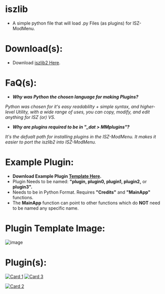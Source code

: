 # iszlib
- A simple python file that will load .py Files (as plugins) for ISZ-ModMenu.

# Download(s):
- Download [iszlib2 Here](https://github.com/Cracko298/iszlib/releases/download/v1.0.0/iszlib2.exe).

# FaQ(s):
- ***Why was Python the chosen language for making Plugins?***

*Python was chosen for it's easy readablilty + simple syntax, and higher-level Utility, with a wide range of uses, you can copy, modify, and edit anything for ISZ (or) VS.*

- ***Why are plugins required to be in "_dat > MMplugins"?***

*It's the defualt path for installing plugins in the ISZ-ModMenu. It makes it easier to port the iszlib2 into ISZ-ModMenu.*


# Example Plugin:
- **Download Example Plugin [Template Here](https://github.com/Cracko298/iszlib/releases/download/v1.0.0/pluginTemplate.py).**
- Plugin Needs to be named: **"plugin, plugin0, plugin1, plugin2,** or **plugin3".**
- Needs to be in Python Format. Requires **"Credits"** and **"MainApp"** functions.
- The **MainApp** function can point to other functions which do **NOT** need to be named any specific name.

# Plugin Template Image:
![image](https://github.com/Cracko298/iszlib/assets/78656905/c642b8f4-e1cd-461f-9530-55b104c4e8df)

# Plugin(s):

[![Card 1](https://github-readme-stats.vercel.app/api/pin/?username=YT-Toaster&repo=Better-Plugin-Folder&show_icons=true&theme=dark)](https://github.com/YT-Toaster/Better-Plugin-Folder)
[![Card 3](https://github-readme-stats.vercel.app/api/pin/?username=ISZ-Hacker-Organization&repo=WTSM-Plugin&show_icons=true&theme=dark)](https://github.com/ISZ-Hacker-Organization/WTSM-Plugin)

[![Card 2](https://github-readme-stats.vercel.app/api/pin/?username=ISZ-Hacker-Organization&repo=ISPatch-Plugin&show_icons=true&theme=dark)](https://github.com/ISZ-Hacker-Organization/ISPatch-Plugin)
